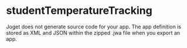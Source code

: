 # studentTemperatureTracking
Joget does not generate source code for your app.
The app definition is stored as XML and JSON within the zipped .jwa file when you export an app.
